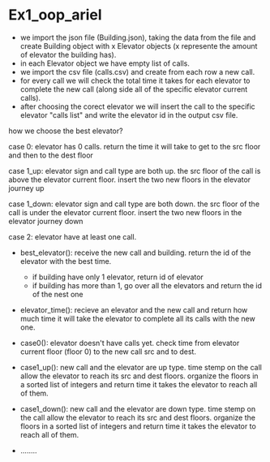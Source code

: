 # Ex1_oop_ariel

* we import the json file (Building.json), taking the data from the file and create Building object with x Elevator objects (x represente the amount of elevator the building has).
* in each Elevator object we have empty list of calls.
* we import the csv file (calls.csv) and create from each row a new call.
* for every call we will check the total time it takes for each elevator to complete the new call (along side all of the specific elevator current calls).
* after choosing the corect elevator we will insert the call to the specific elevator "calls list" and write the elevator id in the output csv file.






how we choose the best elevator?

case 0: elevator has 0 calls. return the time it will take to get to the src floor and then to the dest floor

case 1_up: elevator sign and call type are both up. the src floor of the call is above the elevator current floor.
           insert the two new floors in the elevator journey up

case 1_down: elevator sign and call type are both down. the src floor of the call is under the elevator current floor.
           insert the two new floors in the elevator journey down

case 2: elevator have at least one call. 









* best_elevator(): receive the new call and building. return the id of the elevator with the best time.
    * if building have only 1 elevator, return id of elevator
    * if building has more than 1, go over all the elevators and return the id of the nest one

* elevator_time(): recieve an elevator and the new call and return how much time it will take the elevator to complete all its calls
  with the new one.
* case0(): elevator doesn't have calls yet. check time from elevator current floor (floor 0) to the new call src and to dest.

* case1_up(): new call and the elevator are up type. time stemp on the call allow the elevator to reach its src and dest floors.
  organize the floors in a sorted list of integers and return time it takes the elevator to reach all of them.

* case1_down(): new call and the elevator are down type. time stemp on the call allow the elevator to reach its src and dest floors.
  organize the floors in a sorted list of integers and return time it takes the elevator to reach all of them.
* ........